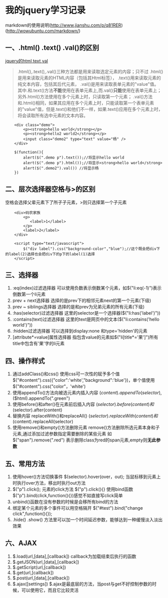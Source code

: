 # 我的jquery学习记录

markdown的使用说明(http://www.jianshu.com/p/q81RER) (http://wowubuntu.com/markdown/)

## 一、.html() .text() .val()的区别
[jquery的html,text,val](http://www.cnblogs.com/aqbyygyyga/archive/2011/11/03/2234926.html)
> .html(),.text(),.val()三种方法都是用来读取选定元素的内容；只不过
.html()是用来读取元素的HTML内容（包括其Html标签），
.text()用来读取元素的纯文本内容，包括其后代元素，
.val()是用来读取表单元素的"value"值。
其中.和.text()方法**不能**使用在表单元素上,而.val()**只能**使用在表单元素上；
另外.html()方法使用在多个元素上时，只读取第一个元素；
.val()方法和.html()相同，如果其应用在多个元素上时，只能读取第一个表单元素的"value"值，但是.text()和他们不一样，如果.text()应用在多个元素上时，将会读取所有选中元素的文本内容。

        <div class="demo">
         	<p><strong>hello world</strong></p>
         	<p><strong>hello2 world2</strong></p>
         	<input class="demo2" type="text" value="杨" />
        </div>
        
        $(function(){
        	alert($(".demo p").text());//将显示hello world
        	alert($(".demo p").html());//将显示<strong>hello world</strong>
        	alert($(".demo2").val()) //将显示杨
        })

## 二、层次选择器空格与>的区别
空格会选择父辈元素下了所子子元素，>则只选择第一个子元素
        
        <div>码农家族
            <p>
               <label>1</label>
            </p>
            <label>2</label>
        </div>
        
        <script type="text/javascript">
            $("div label").css("background-color","blue");//这个既会把div下的label(2)选择也会把div下的p下的label(1)选择
        </script>

## 三、选择器
  1. :eq(index)过滤选择器 可以使用负数表示倒数某个元素，如$("li:eq(-1)")表示倒数第一个li元素
  2. prev + next选择器 选择的是prev下的相邻元素next的第一个元素(下级)
  3. prev ~ siblings选择器 选择的是和prev为兄弟元素的所有元素(下级)
  4. :has(selector)过滤选择器 这里的selector是一个选择器($("li:has('label')"))
  5. :contains(text)过滤选择器 这里的text是网页中的文本($("li:contains('hello world')"))
  6. :hidden过滤选择器 可以选择到display:none 和type='hidden'的元素
  7. [attribute\*=value]属性选择器 指包含value的元素如$("li[title\*='果']")所有title中包含有'果'字的li元素
  
 
##  四、操作样式
1. 通过addClass()和css() 使用css可一次性的赋予多个值 $("#content").css({"color":'white',"background":'blue'})，单个值使用$("#content").css("color"，'white')
2. 使用appendTo()方法向被选元素内插入内容 $(content).appendTo(selector),$($html).appendTo(".green")
3. 使用before()和after()在元素前后插入内容 $(selector).before(content)和$(selector).after(content)
4. 替换内容 replaceWith()和replaceAll() $(selector).replaceWith(content)和$(content).replaceAll(selector)
5. 使用remove()和empty()方法删除元素 remove()方法删除所选元素本身和子元素,通过添加过滤参数指定需要删除的某些元素 如$("span").remove(".red") 表示删除class为red的span元素,empty则**无此参数**
 
 
## 五、常用方法
1. 使用hover()方法切换事件 $(selector).hover(over，out); 当鼠标移到元素上时执行over方法，移出时执行out方法
2. $("p").click(); 元素的click方法 $("p").click(){} 使用bind函数$("p").bind(click,function(){})感觉不如直接写click简单
3. unbind()函数在没有参数的时候是会移所有bind的方法
4. 绑定某个元素的多个事件可以用空格隔开 $("#test").bind("change click",function(){});
5. .hide() .show() 方法里可以加一个时间延迟参数，能够达到一种缓慢淡入淡出效果

## 六、AJAX
1. $.load(url,[data],[callback]) callback为加载结束后执行的函数
2. $.getJSON(url,[data],[callback])
3. $.getScript(url,[callback]) 
4. $.get(url,[callback])
5. $.post(url,[data],[callback])
6. $.ajax([settings]) $.ajax是最底层的方法，当post与get不好控制参数的时候，可以使用它，而且它比较灵活
